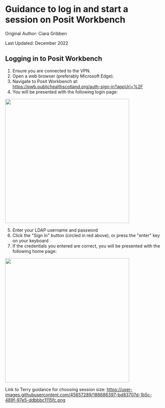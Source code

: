 # Guidance to log in and start a session on Posit Workbench

Original Author: Ciara Gribben

Last Updated: December 2022

## Logging in to Posit Workbench
1. Ensure you are connected to the VPN.
2. Open a web browser (preferably Microsoft Edge).
3. Navigate to Posit Workbench at: https://pwb.publichealthscotland.org/auth-sign-in?appUri=%2F
4. You will be presented with the following login page:

<img src = "https://user-images.githubusercontent.com/45657289/186685760-da0d9dc6-cfe8-4afc-93fd-7afaaf6fd91d.png" width="400">

5. Enter your LDAP username and password
6. Click the "Sign In" button (circled in red above), or press the "enter" key on your keyboard
7. If the credentials you entered are correct, you will be presented with the following home page:

<img src = "https://user-images.githubusercontent.com/45657289/186686397-bd83707d-1b5c-489f-97e5-ddbbbc1115fc.png" width = "400">

Link to Terry guidance for choosing session size:
https://user-images.githubusercontent.com/45657289/186686397-bd83707d-1b5c-489f-97e5-ddbbbc1115fc.png

